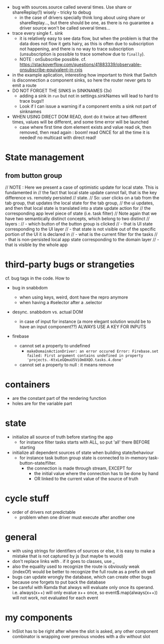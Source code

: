- bug with sources.source called several times. Use share or shareReplay(1) wisely - tricky to debug
  - in the case of drivers specially think long about using share or shareReplay..., but there should be one, as there is no guarantee a driver source won't be called several times...
- trace every single f.. sink
  - it is relatively easy to see data flow, but when the problem is that the data does not flow it gets hairy, as this is often due to subscription not happening, and there is no way to trace subscription (unsubscription is possible to trace somehow due to `finally`).
  - NOTE : onSubscribe possible. cf. https://stackoverflow.com/questions/41883339/observable-onsubscribe-equivalent-in-rxjs
- in the example aplication, interesting how important to think that Switch is disconnection a component sinks, so here the router never gets to emit a route
- DO NOT FORGET THE SINKS in SINKNAMES (3x)
  - adding a sink in `run` but not in settings.sinkNames will lead to hard to trace bugs!!
  - Look if I can issue a warning if a component emits a sink not part of sinknames
- WHEN USING DIRECT DOM READ, dont do it twice at two different times, values will be different, 
and some time error will be launched
  - case where first time dom element exists and value read ok, then removed, then read again : 
  boom! read ONCE for all the time it is needed! no multicast with direct read! 

# State management
## from button group
// NOTE : Here we present a case of optimistic update for local state. This is fundamented in
// the fact that local state update cannot fail, that is the key difference vs. remotely persisted
// state.
// So: user clicks on a tab from the tab group, that updates the local state for the tab group,
// the ui updates, and then that local state is translated into a state update action for
// the corresponding app level piece of state (i.e. task filter)
// Note again that we have two semantically distinct concepts, which belong to two distinct
// layers :
// - which button of the button group is clicked
//   - that is UI state corresponding to the UI layer
//    - that state is not visible out of the specific portion of the UI it is declared in
// - what is the current filter for the tasks
//   - that is non-persisted local app state corresponding to the domain layer
//   - that is visible by the whole app

# third-party bugs or strangeties
cf. bug tags in the code. How to 

- bug in snabbdom
  - when using keys, weird, dont have the repro anymore
  - when having a #selector after a .selector
- desync. snabbdom vs. actual DOM
  - in case of input for instance (a more elegant solution would be to have an input component??) ALWAYS USE A KEY FOR INPUTS

- firebase
  - cannot set a property to undefined
    - `makeDomainActionDriver: an error occured Error: Firebase.set failed: First argument contains undefined in property 'projects.-KtxLeGQmuU5ViOm8XQO.tasks.4.done'  `
  - cannot set a property to null : it means remove

# containers
- are the constant part of the rendering function
- holes are for the variable part

# state
- initialize all source of truth before starting the app
  - for instance filter tasks starts with ALL, so put 'all' there BEFORE starting
- initialize all dependent sources of state when building state/behaviour
  - for instance task button group state is connected to in-memory task-button-state/filter.
    - the connection is made through stream, EXCEPT for 
      - the initial value where the connection has to be done by hand
      - OR linked to the current value of the source of truth

# cycle stuff
- order of drivers not predictable
  - problem when one driver must execute after another one

# general
- with using strings for identifiers of sources or else, it is easy to make a mistake that is not captured by js (but maybe ts would)
- don't replace links with . if it goes to classes, use _
- also the equality used to recognize the route is obviously weak (indexOf) would be better to recognize the full route as a prefix oh well
- bugs can update wrongly the database, which can create other bugs because one forgets to put back the database
- be careful with Ramda that always will evaluate only once its operand. i.e. always(x++) will 
only evalue x++ once, so event$.map(always(x++)) will not work, not evaluated for each event

# my components
- InSlot has to be right after where the slot is asked, any other component combinator is wrapping over previous vnodes with a div without slot
